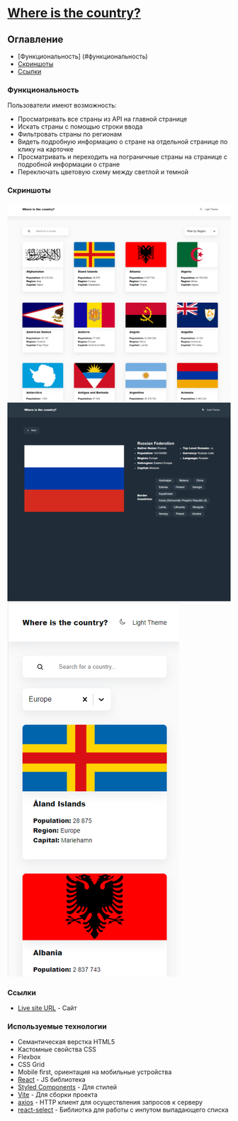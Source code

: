 # [Where is the country?](https://where-is-the-country.vercel.app/)

## Оглавление

- [Функциональность] (#функциональность)
- [Скриншоты](#скриншоты)
- [Ссылки](#ссылки)


### Функциональность

Пользователи имеют возможность:

- Просматривать все страны из API на главной странице
- Искать страны с помощью строки ввода
- Фильтровать страны по регионам
- Видеть подробную информацию о стране на отдельной странице по клику на карточке
- Просматривать и переходить на пограничные страны на странице с подробной информации о стране
- Переключать цветовую схему между светлой и темной

### Скриншоты

![Главная страница](./src/assets/witc-light.png)
![Отдельная страница](./src/assets/witc-rus.png)
![Мобильная версия](./src/assets/witc-mobile.png)

### Ссылки

- [Live site URL](https://where-is-the-country.vercel.app/) - Сайт

### Используемые технологии

- Семантическая верстка HTML5
- Кастомные свойства CSS
- Flexbox
- CSS Grid
- Mobile first, ориентация на мобильные устройства
- [React](https://react.dev/) - JS библиотека
- [Styled Components](https://styled-components.com/) - Для стилей
- [Vite](https://vitejs.dev/) - Для сборки проекта
- [axios](https://axios-http.com/docs/intro) - HTTP клиент для осуществления запросов к серверу
- [react-select](https://react-select.com/home) - Библиотка для работы с инпутом выпадающего списка


